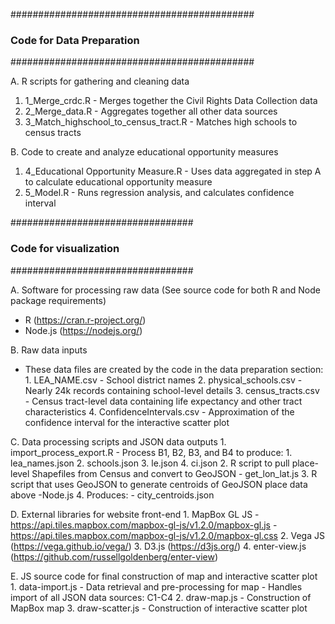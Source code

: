 ############################################
###    Code for Data Preparation         ###
############################################

A. R scripts for gathering and cleaning data
  1.	1_Merge_crdc.R - Merges together the Civil Rights Data Collection data
  2.	2_Merge_data.R - Aggregates together all other data sources
  3.	3_Match_highschool_to_census_tract.R - Matches high schools to census tracts

B. Code to create and analyze educational opportunity measures
  1.	4_Educational Opportunity Measure.R - Uses data aggregated in step A to calculate educational opportunity measure
  2.	5_Model.R - Runs regression analysis, and calculates confidence interval 

#################################
###    Code for visualization ###
#################################

A. Software for processing raw data (See source code for both R and Node package requirements)
- R (https://cran.r-project.org/)
- Node.js (https://nodejs.org/)

B. Raw data inputs
   - These data files are created by the code in the data preparation section:
    1.	LEA_NAME.csv - School district names
    2.	physical_schools.csv - Nearly 24k records containing school-level details
    3.	census_tracts.csv - Census tract-level data containing life expectancy and other tract characteristics 
    4.	ConfidenceIntervals.csv - Approximation of the confidence interval for the interactive scatter plot

C. Data processing scripts and JSON data outputs
    1.	import_process_export.R
        - Process B1, B2, B3, and B4 to produce: 
            1.	lea_names.json
            2.	schools.json
            3.	le.json
            4.	ci.json
  2. R script to pull place-level Shapefiles from Census and convert to GeoJSON
     - 	get_lon_lat.js 
  3. R script that uses GeoJSON to generate centroids of GeoJSON place data above
    -Node.js
  4. Produces:
      -	city_centroids.json 
  
D. External libraries for website front-end
    1.	MapBox GL JS
    - https://api.tiles.mapbox.com/mapbox-gl-js/v1.2.0/mapbox-gl.js
    - https://api.tiles.mapbox.com/mapbox-gl-js/v1.2.0/mapbox-gl.css
    2.	Vega JS (https://vega.github.io/vega/)
    3.	D3.js (https://d3js.org/)
    4.	 enter-view.js (https://github.com/russellgoldenberg/enter-view)

E. JS source code for final construction of map and interactive scatter plot
    1. data-import.js 
        - Data retrieval and pre-processing for map
        - Handles import of all JSON data sources: C1-C4
    2. draw-map.js - Construction of MapBox map
    3. draw-scatter.js - Construction of interactive scatter plot
